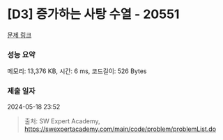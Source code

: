 # [D3] 증가하는 사탕 수열 - 20551 

[문제 링크](https://swexpertacademy.com/main/code/problem/problemDetail.do?contestProbId=AY4XhKTKU0IDFARM) 

### 성능 요약

메모리: 13,376 KB, 시간: 6 ms, 코드길이: 526 Bytes

### 제출 일자

2024-05-18 23:52



> 출처: SW Expert Academy, https://swexpertacademy.com/main/code/problem/problemList.do